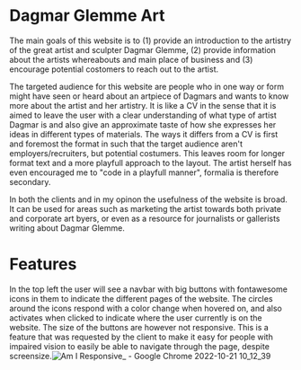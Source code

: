 # Dagmar Glemme Art
The main goals of this website is to (1) provide an introduction to the artistry of the great artist and sculpter Dagmar Glemme, (2) provide information about the artists whereabouts and main place of business and (3) encourage potential costomers to reach out to the artist.

The targeted audience for this website are people who in one way or form might have seen or heard about an artpiece of Dagmars and wants to know more about the artist and her artistry. It is like a CV in the sense that it is aimed to leave the user with a clear understanding of what type of artist Dagmar is and also give an approximate taste of how she expresses her ideas in different types of materials. The ways it differs from a CV is first and foremost the format in such that the target audience aren't employers/recruiters, but potential costumers. This leaves room for longer format text and a more playfull approach to the layout. The artist herself has even encouraged me to "code in a playfull manner", formalia is therefore secondary.

In both the clients and in my opinon the usefulness of the website is broad. It can be used for areas such as marketing the artist towards both private and corporate art byers, or even as a resource for journalists or gallerists writing about Dagmar Glemme.



# Features
In the top left the user will see a navbar with big buttons with fontawesome icons in them to indicate the different pages of the website. The circles around the icons respond with a color change when hovered on, and also activates when clicked to indicate where the user currently is on the website. The size of the buttons are however not responsive. This is a feature that was requested by the client to make it easy for people with impaired vision to easily be able to navigate through the page, despite screensize.![Am I Responsive_ - Google Chrome 2022-10-21 10_12_39](https://user-images.githubusercontent.com/113175237/197149928-0cbc6bca-989f-4751-a7d7-cffd2e1144c0.png)

